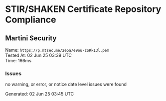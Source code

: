 # STIR/SHAKEN Certificate Repository Compliance

## Martini Security

Name: `https://p.mtsec.me/2e5a/e9ou-zSRk13l.pem`\
Tested At: 02 Jun 25 03:39 UTC\
Time: 166ms

### Issues

no warning, or error, or notice date level issues were found

Generated: 02 Jun 25 03:45 UTC